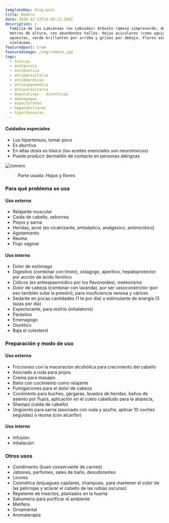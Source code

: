 ```yaml
---
templateKey: blog-post
title: Romero
date: 2020-12-23T14:49:23.204Z
description: >
  Familia de las Lamiáceas (ex Labiadas) Arbusto ramoso simpreverde, de hasta 2
  metros de altura, con abundantes tallos. Hojas aciculares (como agujas),
  opuestas, verde brillantes por arriba y grises por debajo. Flores azul
  violáceas.
featuredpost: true
featuredimage: /img/romero.jpg
tags:
  - tónicas
  - analgesica
  - antibiotica
  - antiparasitaria
  - antidepresiva
  - antiespasmodica
  - antiparasitaria
  - depurativas - diureticas
  - emenagogas
  - expectorante
  - hepatobiliares
  - hipertensoras
---
```

#### Cuidados especiales

* Los hipertensos, tomar poco
* Es abortiva
* En altas dosis es tóxico (los aceites esenciales son neurotóxicos)
* Puede producir dermatitis de contacto en personas alérigcas



![romero](/img/romero.jpg "romero")



> **Parte usada: Hojas y flores**

### Para qué problema se usa

#### Uso externo

* Relajante muscular
* Caída de cabello, seborrea
* Piojos y sarna
* Heridas, acné (es cicatrizante, antiséptico, analgésico, antimicótico)
* Agotamiento
* Reuma
* Flujo vaginal

#### Uso interno

* Dolor de estómago
* Digestivo (combinar con limón), colagogo, aperitivo, hepatoprotector por acción de ácido fenólico
* Cólicos (es antiespasmódico por los flavonoides), meteorismo
* Dolor de cabeza (combinar con lavanda), por ser vasoconstrictor (por eso también sube la presión), para insuficiencia venosa y várices
* Sedante en pocas cantidades (1 te por día) o estimulante de energía (3 tazas por día)
* Expectorante, para resfrío (inhalatorio)
* Parásitos
* Emenagogo
* Diurético
* Baja el colesterol

### Preparación y modo de uso

#### Uso externo

* Fricciones con la maceración alcohólica para crecimiento del cabello
* Asociado a ruda para piojos
* Crema para masajes
* Baño con cocimiento como relajante
* Fumigaciones para el dolor de cabeza
* Cocimiento para buches, gárgaras, lavados de heridas, baños de asiento por flujos, aplicación en el cuero cabelludo para la alopecía,
* Shampú (caída de cabello)
* Ungüento para sarna (asociado con ruda y azufre, aplicar 10 noches seguidas) o reuma (con alcanfor)

#### Uso interno

* Infusión
* Inhalación

### Otros usos

* Condimento (buen conservante de carnes)
* Jabones, perfumes, sales de baño, desodorantes
* Licores
* Cosmética (enjuagues capilares, champues, para mantener el color de las pelirrojas y aclarar el cabello de las rubias oscuras)
* Repelente de insectos, plantados en la huerta
* Sahumerio para purificar el ambiente
* Melífera
* Ornamental
* Aromaterapia